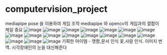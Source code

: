 # computervision_project
mediapipe pose 을 이용하여 게임 조작
mediapipe 와 opencv의 게임과의 결합이 제일 중요
![image](https://user-images.githubusercontent.com/90584136/148627757-513a9427-edbe-4444-b530-e3d19dcdc421.png)
![image](https://user-images.githubusercontent.com/90584136/148627774-03b7fc66-3fe3-4f8e-848e-e35977dbd140.png)
![image](https://user-images.githubusercontent.com/90584136/148627778-0217b1c3-3dba-46f2-ab3b-b482792f8989.png)
![image](https://user-images.githubusercontent.com/90584136/148627783-881f543e-437c-4d8f-9ce1-71906c2dee38.png)
![image](https://user-images.githubusercontent.com/90584136/148627789-dc14bf33-7473-4ce3-ada6-7ea9282f0488.png)
![image](https://user-images.githubusercontent.com/90584136/148627800-8ecce805-49a2-4edd-a063-db9974b39e87.png)
![image](https://user-images.githubusercontent.com/90584136/148627829-b4445333-34f6-467c-b56d-07bb274ee3b2.png)
![image](https://user-images.githubusercontent.com/90584136/148627846-0d7ee098-9af6-46c1-9431-275b94c76c03.png)
![image](https://user-images.githubusercontent.com/90584136/148627849-6d7d665e-ea5b-49af-b5e4-7ed5ebd225b6.png)
![image](https://user-images.githubusercontent.com/90584136/148627854-4354464e-d207-4495-a0db-4727af9e9429.png)
![image](https://user-images.githubusercontent.com/90584136/148627958-cb4722f8-96b5-46de-89f7-1c07f5e7db61.png)
![image](https://user-images.githubusercontent.com/90584136/148627991-32711ce7-6934-4ed6-a387-8879a747488f.png)
![image](https://user-images.githubusercontent.com/90584136/148628015-a256495a-5a96-477b-a925-e52f79b18c69.png)
![image](https://user-images.githubusercontent.com/90584136/148628039-1ff6e948-2bcf-41c0-b350-f05f31a7ac11.png)
![image](https://user-images.githubusercontent.com/90584136/148628061-af12bf50-d66b-49b2-af2e-5f4a0b293ddd.png)
![image](https://user-images.githubusercontent.com/90584136/148628078-81fc5a86-82e4-4973-9d20-9cb6f24b9d96.png)
![image](https://user-images.githubusercontent.com/90584136/148628082-63ac0d45-30c5-4ac5-8230-d364e7cefebc.png)
![image](https://user-images.githubusercontent.com/90584136/148628090-5f61ee47-5c24-4871-a56e-d4a7a5d9fcd7.png)
기획한 아이템 - 명함,문서 인식
꽃,사람 인식.
이미지 번역. 시각장애인의 눈을 대신해준다
